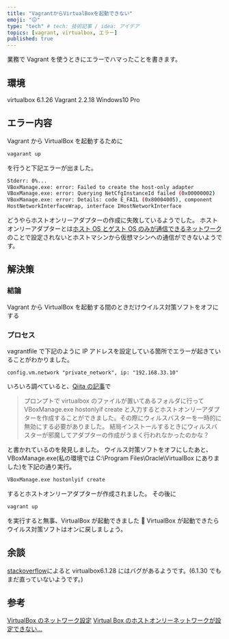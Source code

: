 ```yaml
---
title: "VagrantからVirtualBoxを起動できない"
emoji: "😖"
type: "tech" # tech: 技術記事 / idea: アイデア
topics: [vagrant, virtualbox, エラー]
published: true
---
```


業務で Vagrant を使うときにエラーでハマったことを書きます。

## 環境

virtualbox 6.1.26
Vagrant 2.2.18
Windows10 Pro

## エラー内容

Vagrant から VirtualBox を起動するために

```bash
vagarant up
```

を行うと下記エラーが出ました。

```bash
Stderr: 0%...
VBoxManage.exe: error: Failed to create the host-only adapter
VBoxManage.exe: error: Querying NetCfgInstanceId failed (0x00000002)
VBoxManage.exe: error: Details: code E_FAIL (0x80004005), component
HostNetworkInterfaceWrap, interface IHostNetworkInterface
```

どうやらホストオンリーアダプターの作成に失敗しているようでした。
ホストオンリーアダプターとは[ホスト OS とゲスト OS のみが通信できるネットワーク](https://vboxmania.net/%e3%83%8d%e3%83%83%e3%83%88%e3%83%af%e3%83%bc%e3%82%af%e8%a8%ad%e5%ae%9a/)のことで設定されないとホストマシンから仮想マシンへの通信ができないようです。

## 解決策

### 結論

Vagrant から VirtualBox を起動する間のときだけウイルス対策ソフトをオフにする

### プロセス

vagrantfile で下記のように IP アドレスを設定している箇所でエラーが起きていることがわかりました。

```
config.vm.network "private_network", ip: "192.168.33.10"
```

いろいろ調べていると、[Qiita の記事](https://qiita.com/iscale821/items/9f561ba4b34ce1b7700c)で

> プロンプトで virtualbox のファイルが置いてあるフォルダに行って
> VBoxManage.exe hostonlyif create
> と入力するとホストオンリーアダプターを作成することができました。その際にウィルスバスターを一時的に無効にする必要がありました。
> 結局インストールするときにウィルスバスターが邪魔してアダプターの作成がうまく行われなかったのかな？

と書かれているのを発見しました。
ウイルス対策ソフトをオフにしたあと、VBoxManage.exe(私の環境では C:\Program Files\Oracle\VirtualBox にありました)を下記の通り実行。

```bash
VBoxManage.exe hostonlyif create
```

するとホストオンリーアダプターが作成されました。
その後に

```bash
vagrant up
```

を実行すると無事、VirtualBox が起動できました 🎉
VirtualBox が起動できたらウイルス対策ソフトはオンに戻しましょう。

## 余談

[stackoverflow](https://stackoverflow.com/questions/69864455/virtualbox-6-1-28-fails-to-load-r0-module-verr-ldr-general-failure-on-window)によると virtualbox6.1.28 にはバグがあるようです。(6.1.30 でもまだ直っていないようです。)

## 参考

[VirtualBox のネットワーク設定](https://vboxmania.net/%e3%83%8d%e3%83%83%e3%83%88%e3%83%af%e3%83%bc%e3%82%af%e8%a8%ad%e5%ae%9a/)
[Virtual Box のホストオンリーネットワークが設定できない...](https://qiita.com/iscale821/items/9f561ba4b34ce1b7700c)
